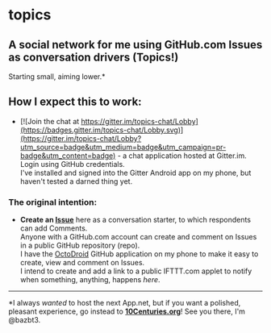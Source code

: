 # topics

## A social network for me using GitHub.com Issues as conversation drivers (Topics!)  
Starting small, aiming lower.\*


## How I expect this to work:
* [![Join the chat at https://gitter.im/topics-chat/Lobby](https://badges.gitter.im/topics-chat/Lobby.svg)](https://gitter.im/topics-chat/Lobby?utm_source=badge&utm_medium=badge&utm_campaign=pr-badge&utm_content=badge) - a chat application hosted at Gitter.im.  Login using GitHub credentials.  
  I've installed and signed into the Gitter Android app on my phone, but haven't tested a darned thing yet.

### The original intention:  
* **Create an [Issue](/../../issues/)** here as a conversation starter, to which respondents can add Comments.  
  Anyone with a GitHub.com account can create and comment on Issues in a public GitHub repository (repo).   
  I have the [OctoDroid](https://github.com/Applications-Development/gh4a/blob/master/README.md) GitHub application on my phone to make it easy to create, view and comment on Issues.  
  I intend to create and add a link to a public IFTTT.com applet to notify when something, anything, happens *here*.
   
---

\*I always *wanted* to host the next App.net, but if you want a polished, pleasant experience, go instead to **[10Centuries.org](https://10centuries.org/)**!  See you there, I'm @bazbt3.
